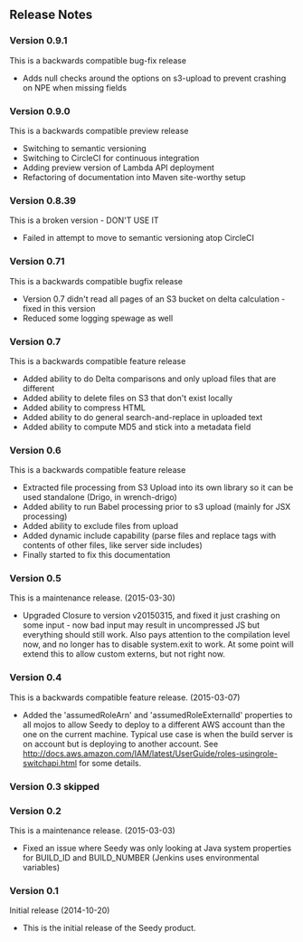 ## Release Notes

### Version 0.9.1
This is a backwards compatible bug-fix release
* Adds null checks around the options on s3-upload to prevent crashing on NPE when missing fields

### Version 0.9.0
This is a backwards compatible preview release
* Switching to semantic versioning
* Switching to CircleCI for continuous integration
* Adding preview version of Lambda API deployment
* Refactoring of documentation into Maven site-worthy setup

### Version 0.8.39
This is a broken version - DON'T USE IT
* Failed in attempt to move to semantic versioning atop CircleCI

### Version 0.71
This is a backwards compatible bugfix release
* Version 0.7 didn't read all pages of an S3 bucket on delta calculation - fixed in this version
* Reduced some logging spewage as well

### Version 0.7
This is a backwards compatible feature release
* Added ability to do Delta comparisons and only upload files that are different
* Added ability to delete files on S3 that don't exist locally
* Added ability to compress HTML
* Added ability to do general search-and-replace in uploaded text
* Added ability to compute MD5 and stick into a metadata field

### Version 0.6
This is a backwards compatible feature release
* Extracted file processing from S3 Upload into its own library so it can be used standalone (Drigo, in wrench-drigo)
* Added ability to run Babel processing prior to s3 upload (mainly for JSX processing)
* Added ability to exclude files from upload
* Added dynamic include capability (parse files and replace tags with contents of other files, like server side includes)
* Finally started to fix this documentation

### Version 0.5
This is a maintenance release. (2015-03-30)
* Upgraded Closure to version v20150315, and fixed it just crashing on some input - now bad input may result in 
uncompressed JS but everything should still work.  Also pays attention to the compilation level now, and no longer has
 to disable system.exit to work.  At some point will extend this to allow custom externs, but not right now.

### Version 0.4
This is a backwards compatible feature release. (2015-03-07)
* Added the 'assumedRoleArn' and 'assumedRoleExternalId' properties to all mojos to allow Seedy to deploy to a 
different AWS account than the one on the current machine.  Typical use case is when the build server is on
 account but is deploying to another account.  See 
 http://docs.aws.amazon.com/IAM/latest/UserGuide/roles-usingrole-switchapi.html for some details.

### Version 0.3 skipped

### Version 0.2
This is a maintenance release. (2015-03-03)
* Fixed an issue where Seedy was only looking at Java system properties for BUILD_ID and BUILD_NUMBER (Jenkins uses 
environmental variables)

### Version 0.1
Initial release (2014-10-20)
* This is the initial release of the Seedy product.
